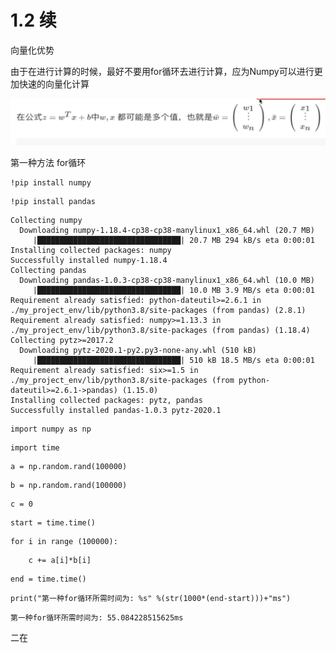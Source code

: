 # 1.2 续

向量化优势

由于在进行计算的时候，最好不要用for循环去进行计算，应为Numpy可以进行更加快速的向量化计算

![](.gitbook/assets/image%20%282%29.png)

第一种方法 for循环



```text
!pip install numpy
```

```text
!pip install pandas
```

```text
Collecting numpy
  Downloading numpy-1.18.4-cp38-cp38-manylinux1_x86_64.whl (20.7 MB)
     |████████████████████████████████| 20.7 MB 294 kB/s eta 0:00:01
Installing collected packages: numpy
Successfully installed numpy-1.18.4
Collecting pandas
  Downloading pandas-1.0.3-cp38-cp38-manylinux1_x86_64.whl (10.0 MB)
     |████████████████████████████████| 10.0 MB 3.9 MB/s eta 0:00:01
Requirement already satisfied: python-dateutil>=2.6.1 in ./my_project_env/lib/python3.8/site-packages (from pandas) (2.8.1)
Requirement already satisfied: numpy>=1.13.3 in ./my_project_env/lib/python3.8/site-packages (from pandas) (1.18.4)
Collecting pytz>=2017.2
  Downloading pytz-2020.1-py2.py3-none-any.whl (510 kB)
     |████████████████████████████████| 510 kB 18.5 MB/s eta 0:00:01
Requirement already satisfied: six>=1.5 in ./my_project_env/lib/python3.8/site-packages (from python-dateutil>=2.6.1->pandas) (1.15.0)
Installing collected packages: pytz, pandas
Successfully installed pandas-1.0.3 pytz-2020.1
```

```text
import numpy as np
```

```text
import time
```

```text
a = np.random.rand(100000)
```

```text
b = np.random.rand(100000)
```

```text
c = 0 
```

```text
start = time.time()
```

```text
for i in range (100000):
```

```text
    c += a[i]*b[i]
```

```text
end = time.time()
```

```text
print("第一种for循环所需时间为: %s" %(str(1000*(end-start)))+"ms")​
```

```text
第一种for循环所需时间为: 55.084228515625ms
```



  二在

